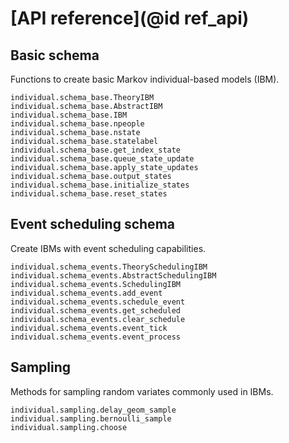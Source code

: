 # [API reference](@id ref_api)
## Basic schema

Functions to create basic Markov individual-based models (IBM).

```@docs
individual.schema_base.TheoryIBM
individual.schema_base.AbstractIBM
individual.schema_base.IBM
individual.schema_base.npeople
individual.schema_base.nstate
individual.schema_base.statelabel
individual.schema_base.get_index_state
individual.schema_base.queue_state_update
individual.schema_base.apply_state_updates
individual.schema_base.output_states
individual.schema_base.initialize_states
individual.schema_base.reset_states
```

## Event scheduling schema

Create IBMs with event scheduling capabilities.

```@docs
individual.schema_events.TheorySchedulingIBM
individual.schema_events.AbstractSchedulingIBM
individual.schema_events.SchedulingIBM
individual.schema_events.add_event
individual.schema_events.schedule_event
individual.schema_events.get_scheduled
individual.schema_events.clear_schedule
individual.schema_events.event_tick
individual.schema_events.event_process
```

## Sampling

Methods for sampling random variates commonly used in IBMs.

```@docs
individual.sampling.delay_geom_sample
individual.sampling.bernoulli_sample
individual.sampling.choose
```